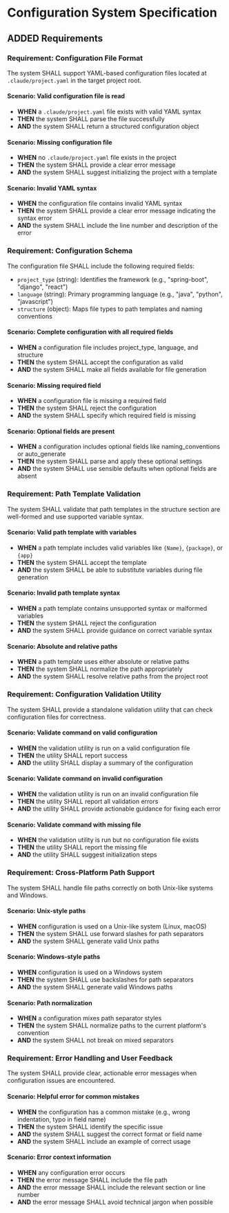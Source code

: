 # Configuration System Specification

## ADDED Requirements

### Requirement: Configuration File Format

The system SHALL support YAML-based configuration files located at `.claude/project.yaml` in the target project root.

#### Scenario: Valid configuration file is read

- **WHEN** a `.claude/project.yaml` file exists with valid YAML syntax
- **THEN** the system SHALL parse the file successfully
- **AND** the system SHALL return a structured configuration object

#### Scenario: Missing configuration file

- **WHEN** no `.claude/project.yaml` file exists in the project
- **THEN** the system SHALL provide a clear error message
- **AND** the system SHALL suggest initializing the project with a template

#### Scenario: Invalid YAML syntax

- **WHEN** the configuration file contains invalid YAML syntax
- **THEN** the system SHALL provide a clear error message indicating the syntax error
- **AND** the system SHALL include the line number and description of the error

### Requirement: Configuration Schema

The configuration file SHALL include the following required fields:
- `project_type` (string): Identifies the framework (e.g., "spring-boot", "django", "react")
- `language` (string): Primary programming language (e.g., "java", "python", "javascript")
- `structure` (object): Maps file types to path templates and naming conventions

#### Scenario: Complete configuration with all required fields

- **WHEN** a configuration file includes project_type, language, and structure
- **THEN** the system SHALL accept the configuration as valid
- **AND** the system SHALL make all fields available for file generation

#### Scenario: Missing required field

- **WHEN** a configuration file is missing a required field
- **THEN** the system SHALL reject the configuration
- **AND** the system SHALL specify which required field is missing

#### Scenario: Optional fields are present

- **WHEN** a configuration includes optional fields like naming_conventions or auto_generate
- **THEN** the system SHALL parse and apply these optional settings
- **AND** the system SHALL use sensible defaults when optional fields are absent

### Requirement: Path Template Validation

The system SHALL validate that path templates in the structure section are well-formed and use supported variable syntax.

#### Scenario: Valid path template with variables

- **WHEN** a path template includes valid variables like `{Name}`, `{package}`, or `{app}`
- **THEN** the system SHALL accept the template
- **AND** the system SHALL be able to substitute variables during file generation

#### Scenario: Invalid path template syntax

- **WHEN** a path template contains unsupported syntax or malformed variables
- **THEN** the system SHALL reject the configuration
- **AND** the system SHALL provide guidance on correct variable syntax

#### Scenario: Absolute and relative paths

- **WHEN** a path template uses either absolute or relative paths
- **THEN** the system SHALL normalize the path appropriately
- **AND** the system SHALL resolve relative paths from the project root

### Requirement: Configuration Validation Utility

The system SHALL provide a standalone validation utility that can check configuration files for correctness.

#### Scenario: Validate command on valid configuration

- **WHEN** the validation utility is run on a valid configuration file
- **THEN** the utility SHALL report success
- **AND** the utility SHALL display a summary of the configuration

#### Scenario: Validate command on invalid configuration

- **WHEN** the validation utility is run on an invalid configuration file
- **THEN** the utility SHALL report all validation errors
- **AND** the utility SHALL provide actionable guidance for fixing each error

#### Scenario: Validate command with missing file

- **WHEN** the validation utility is run but no configuration file exists
- **THEN** the utility SHALL report the missing file
- **AND** the utility SHALL suggest initialization steps

### Requirement: Cross-Platform Path Support

The system SHALL handle file paths correctly on both Unix-like systems and Windows.

#### Scenario: Unix-style paths

- **WHEN** configuration is used on a Unix-like system (Linux, macOS)
- **THEN** the system SHALL use forward slashes for path separators
- **AND** the system SHALL generate valid Unix paths

#### Scenario: Windows-style paths

- **WHEN** configuration is used on a Windows system
- **THEN** the system SHALL use backslashes for path separators
- **AND** the system SHALL generate valid Windows paths

#### Scenario: Path normalization

- **WHEN** a configuration mixes path separator styles
- **THEN** the system SHALL normalize paths to the current platform's convention
- **AND** the system SHALL not break on mixed separators

### Requirement: Error Handling and User Feedback

The system SHALL provide clear, actionable error messages when configuration issues are encountered.

#### Scenario: Helpful error for common mistakes

- **WHEN** the configuration has a common mistake (e.g., wrong indentation, typo in field name)
- **THEN** the system SHALL identify the specific issue
- **AND** the system SHALL suggest the correct format or field name
- **AND** the system SHALL include an example of correct usage

#### Scenario: Error context information

- **WHEN** any configuration error occurs
- **THEN** the error message SHALL include the file path
- **AND** the error message SHALL include the relevant section or line number
- **AND** the error message SHALL avoid technical jargon when possible